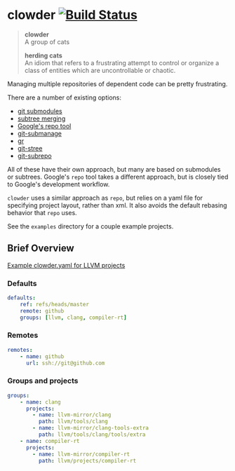 # clowder [![Build Status](https://travis-ci.org/JrGoodle/clowder.svg?branch=master)](https://travis-ci.org/JrGoodle/clowder)

> **clowder**  
> A group of cats
>
> **herding cats**  
> An idiom that refers to a frustrating attempt to control or organize a class of entities which are uncontrollable or chaotic.

Managing multiple repositories of dependent code can be pretty frustrating.

There are a number of existing options:

- [git submodules](https://git-scm.com/book/en/v2/Git-Tools-Submodules)
- [subtree merging](https://git-scm.com/book/en/v1/Git-Tools-Subtree-Merging)
- [Google's repo tool](https://code.google.com/p/git-repo/)
- [git-submanage](https://github.com/idbrii/git-submanage)
- [gr](https://github.com/mixu/gr)
- [git-stree](https://github.com/tdd/git-stree)
- [git-subrepo](https://github.com/ingydotnet/git-subrepo)

All of these have their own approach, but many are based on submodules or subtrees.
Google's `repo` tool takes a different approach, but is closely tied to Google's development workflow.

`clowder` uses a similar approach as `repo`, but relies on a yaml file for specifying project layout, rather than xml.
It also avoids the default rebasing behavior that `repo` uses.

See the `examples` directory for a couple example projects.

## Brief Overview

[Example clowder.yaml for LLVM projects](https://github.com/JrGoodle/llvm-projects/blob/master/clowder.yaml)

### Defaults

```yaml
defaults:
    ref: refs/heads/master
    remote: github
    groups: [llvm, clang, compiler-rt]
```

### Remotes

```yaml
remotes:
    - name: github
      url: ssh://git@github.com
```

### Groups and projects

```yaml
groups:
    - name: clang
      projects:
        - name: llvm-mirror/clang
          path: llvm/tools/clang
        - name: llvm-mirror/clang-tools-extra
          path: llvm/tools/clang/tools/extra
    - name: compiler-rt
      projects:
        - name: llvm-mirror/compiler-rt
          path: llvm/projects/compiler-rt
```
